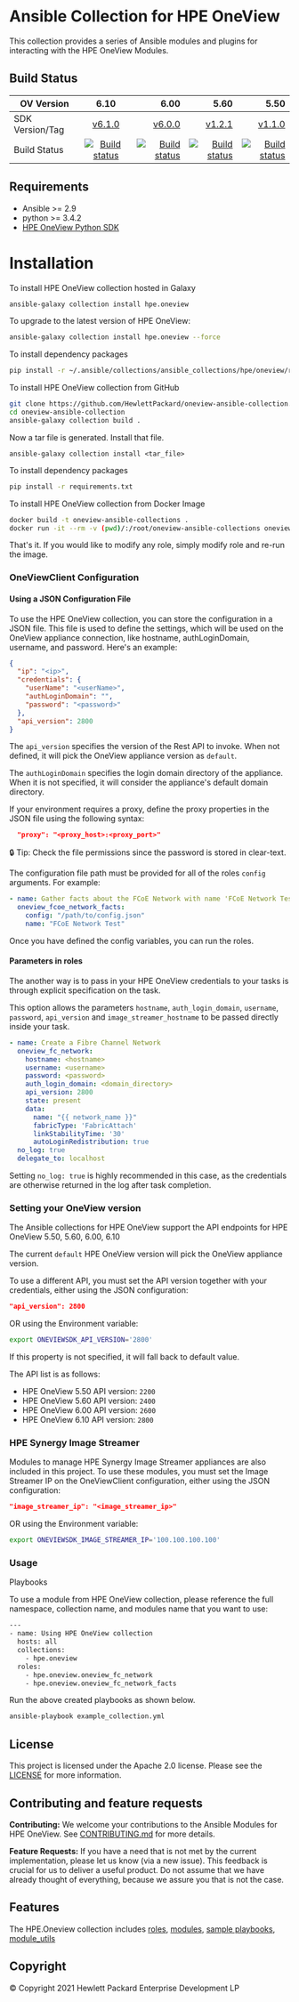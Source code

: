 # Ansible Collection for HPE OneView

This collection provides a series of Ansible modules and plugins for interacting with the HPE OneView Modules.

## Build Status 

OV Version | 6.10 | 6.00 | 5.60 | 5.50 |
| ------------- |:-------------:| -------------:| -------------:| -------------:|
SDK Version/Tag | [v6.1.0](https://github.com/HewlettPackard/oneview-ansible-collection/releases/tag/v6.1.0) | [v6.0.0](https://github.com/HewlettPackard/oneview-ansible-collection/releases/tag/v6.0.0) | [v1.2.1](https://github.com/HewlettPackard/oneview-ansible-collection/releases/tag/v1.2.1) | [v1.1.0](https://github.com/HewlettPackard/oneview-ansible-collection/releases/tag/v1.1.0) |
Build Status | [![Build status](https://action-badges.now.sh/JasonEtco/action-badges)](https://github.com/HewlettPackard/oneview-ansible-collection/actions/workflows/.ansible-test.yml)| [![Build status](https://action-badges.now.sh/JasonEtco/action-badges)](https://github.com/HewlettPackard/oneview-ansible-collection/actions/workflows/.ansible-test.yml)| [![Build status](https://action-badges.now.sh/JasonEtco/action-badges)](https://github.com/HewlettPackard/oneview-ansible-collection/actions/workflows/.ansible-test.yml)| [![Build status](https://action-badges.now.sh/JasonEtco/action-badges)](https://github.com/HewlettPackard/oneview-ansible-collection/actions/workflows/.ansible-test.yml)|

## Requirements

 - Ansible >= 2.9
 - python >= 3.4.2
 - [HPE OneView Python SDK](https://pypi.org/project/hpeOneView/)

# Installation
To install HPE OneView collection hosted in Galaxy

```bash
ansible-galaxy collection install hpe.oneview
```

To upgrade to the latest version of HPE OneView:

```bash
ansible-galaxy collection install hpe.oneview --force
```

To install dependency packages

```bash
pip install -r ~/.ansible/collections/ansible_collections/hpe/oneview/requirements.txt
```

To install HPE OneView collection from GitHub
```bash
git clone https://github.com/HewlettPackard/oneview-ansible-collection.git
cd oneview-ansible-collection
ansible-galaxy collection build .
```
Now a tar file is generated. Install that file.
```
ansible-galaxy collection install <tar_file>
```

To install dependency packages
    
```bash
pip install -r requirements.txt
```
To install HPE OneView collection from Docker Image

```bash
docker build -t oneview-ansible-collections .
docker run -it --rm -v (pwd)/:/root/oneview-ansible-collections oneview-ansible-collections
```
That's it. If you would like to modify any role, simply modify role and re-run the image.

###  OneViewClient Configuration

#### Using a JSON Configuration File

To use the HPE OneView collection, you can store the configuration in a JSON file. This file is used to define the
settings, which will be used on the OneView appliance connection, like hostname, authLoginDomain, username, and password. Here's an
example:

```json
{
  "ip": "<ip>",
  "credentials": {
    "userName": "<userName>",
    "authLoginDomain": "",
    "password": "<password>"
  },
  "api_version": 2800
}
```

The `api_version` specifies the version of the Rest API to invoke. When not defined, it will pick 
the OneView appliance version as `default`.

The `authLoginDomain` specifies the login domain directory of the appliance. When it is not specified, 
it will consider the appliance's default domain directory.

If your environment requires a proxy, define the proxy properties in the JSON file using the following syntax:

```json
  "proxy": "<proxy_host>:<proxy_port>"
```

:lock: Tip: Check the file permissions since the password is stored in clear-text.

The configuration file path must be provided for all of the roles `config` arguments. For example:

```yml
- name: Gather facts about the FCoE Network with name 'FCoE Network Test'
  oneview_fcoe_network_facts:
    config: "/path/to/config.json"
    name: "FCoE Network Test"
```

Once you have defined the config variables, you can run the roles.

#### Parameters in roles

The another way is to pass in your HPE OneView credentials to your tasks is through explicit specification on the task.

This option allows the parameters `hostname`, `auth_login_domain`, `username`, `password`, `api_version` and `image_streamer_hostname` to be passed directly inside your task.

```yaml
- name: Create a Fibre Channel Network
  oneview_fc_network:
    hostname: <hostname>
    username: <username>
    password: <password>
    auth_login_domain: <domain_directory>
    api_version: 2800
    state: present
    data:
      name: "{{ network_name }}"
      fabricType: 'FabricAttach'
      linkStabilityTime: '30'
      autoLoginRedistribution: true
  no_log: true
  delegate_to: localhost
```

Setting `no_log: true` is highly recommended in this case, as the credentials are otherwise returned in the log after task completion.

### Setting your OneView version

The Ansible collections for HPE OneView support the API endpoints for HPE OneView 5.50, 5.60, 6.00, 6.10

The current `default` HPE OneView version will pick the OneView appliance version.

To use a different API, you must set the API version together with your credentials, either using the JSON configuration:

```json
"api_version": 2800
```
OR using the Environment variable:

```bash
export ONEVIEWSDK_API_VERSION='2800'
```

If this property is not specified, it will fall back to default value.

The API list is as follows:

- HPE OneView 5.50 API version: `2200`
- HPE OneView 5.60 API version: `2400`
- HPE OneView 6.00 API version: `2600`
- HPE OneView 6.10 API version: `2800`

### HPE Synergy Image Streamer

Modules to manage HPE Synergy Image Streamer appliances are also included in this project.
To use these modules, you must set the Image Streamer IP on the OneViewClient configuration,
either using the JSON configuration:

```json
"image_streamer_ip": "<image_streamer_ip>"
```

OR using the Environment variable:

```bash
export ONEVIEWSDK_IMAGE_STREAMER_IP='100.100.100.100'
```

### Usage

Playbooks

To use a module from HPE OneView collection, please reference the full namespace, collection name, and modules name that you want to use:

```bash
---
- name: Using HPE OneView collection
  hosts: all
  collections:
    - hpe.oneview
  roles:
    - hpe.oneview.oneview_fc_network
    - hpe.oneview.oneview_fc_network_facts
  ```

Run the above created playbooks as shown below.

```bash   
ansible-playbook example_collection.yml
```

## License

This project is licensed under the Apache 2.0 license. Please see the [LICENSE](LICENSE) for more information.

## Contributing and feature requests

**Contributing:** We welcome your contributions to the Ansible Modules for HPE OneView. See [CONTRIBUTING.md](CONTRIBUTING.md) for more details.

**Feature Requests:** If you have a need that is not met by the current implementation, please let us know (via a new issue).
This feedback is crucial for us to deliver a useful product. Do not assume that we have already thought of everything, because we assure you that is not the case.

## Features

The HPE.Oneview collection includes
[roles](https://github.com/HewlettPackard/oneview-ansible-collection/tree/master/roles/),
[modules](https://github.com/HewlettPackard/oneview-ansible-collection/tree/master/plugins/modules),
[sample playbooks](https://github.com/HewlettPackard/oneview-ansible-collection/tree/master/playbooks),
[module_utils](https://github.com/HewlettPackard/oneview-ansible-collection/tree/master/plugins/module_utils)


## Copyright

© Copyright 2021 Hewlett Packard Enterprise Development LP
